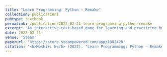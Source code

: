 ```yaml
---
title: "Learn Programming: Python – Remake"
collection: publications
pubtype: textbook
permalink: /publication/2022-02-21-learn-programming-python-remake
excerpt: 'An interactive text-based game for learning and practicing how to program in Python.'
date: 2022-02-21
venue: 'Steam'
paperurl: 'https://store.steampowered.com/app/1882420'
citation: '<b>Moshiri N</b> (2022). "Learn Programming: Python – Remake." <i>Steam</i>. <a href="https://store.steampowered.com/app/1882420" target="_blank">Steam App: 1882420</a>'
---
```

